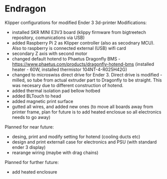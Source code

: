 # Endragon
Klipper configurations for modified Ender 3 3d-printer
Modifications:
  - installed SKR MINI E3V3 board (klippy firmware from bigtreetech repository, comunications via USB)
  - added Raspberry Pi 2 as Klipper controller (also as secodnary MCU). Also to raspberry is connected external (USB) wifi card
  - secondary Z axis with second motor
  - changed default hotend to Phaetus Dragonfly BMS - https://www.phaetus.com/products/dragonfly-hotend-bms (installed heater - 60W, installed thermistor 104NT-4-R025H42G)
  - changed to microswiss direct drive for Ender 3. Direct drive is modified - milled, so tube from actual extruder part to Dragonfly to be straight. This was necesary due to different construction of hotend.
  - added thermal isolation pad bellow hotbed
  - added BLTouch to head
  - added magnetic print surface
  - gutted all wires, and added new ones (to move all boards away from printer frame, plan for future is to add heated enclosue so all electronics needs to go away)

Planned for near future:
  - desing, print and modify setting for hotend (cooling ducts etc)
  - design and print externall case for electronics and PSU (with standard ender 3 display)
  - rearange wiring (maybe with drag chains)

Planned for further future:
  - add heated enclosure